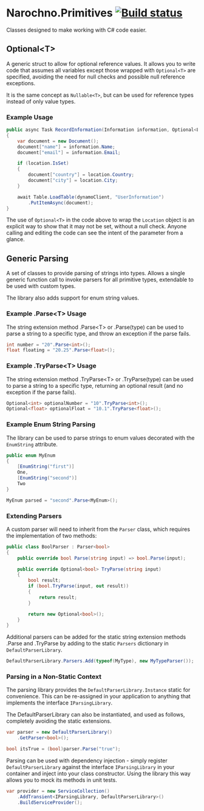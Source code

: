 # Narochno.Primitives [![Build status](https://ci.appveyor.com/api/projects/status/cp7e8kiashwtrcdd/branch/master?svg=true)](https://ci.appveyor.com/project/Narochno/narochno-primitives/branch/master)
Classes designed to make working with C# code easier.

## Optional&lt;T&gt;
A generic struct to allow for optional reference values. It allows you to write code that assumes all variables except those wrapped with `Optional<T>` are specified, avoiding the need for null checks and possible null reference exceptions.

It is the same concept as `Nullable<T>`, but can be used for reference types instead of only value types.

### Example Usage
```csharp
public async Task RecordInformation(Information information, Optional<Location> location)
{
    var document = new Document();
    document["name"] = information.Name;
    document["email"] = information.Email;

    if (location.IsSet)
    {
        document["country"] = location.Country;
        document["city"] = location.City;
    }

    await Table.LoadTable(dynamoClient, "UserInformation")
        .PutItemAsync(document);
}
```

The use of `Optional<T>` in the code above to wrap the `Location` object is an explicit way to show that it may not be set, without a null check. Anyone calling and editing the code can see the intent of the parameter from a glance.

## Generic Parsing
A set of classes to provide parsing of strings into types. Allows a single generic function call to invoke parsers for all primitive types, extendable to be used with custom types.

The library also adds support for enum string values.
### Example .Parse&lt;T&gt; Usage
The string extension method .Parse&lt;T&gt; or .Parse(type) can be used to parse a string to a specific type, and throw an exception if the parse fails.
```csharp
int number = "20".Parse<int>();
float floating = "20.25".Parse<float>();
```
### Example .TryParse&lt;T&gt; Usage
The string extension method .TryParse&lt;T&gt; or .TryParse(type) can be used to parse a string to a specific type, returning an optional result (and no exception if the parse fails).
```csharp
Optional<int> optionalNumber = "10".TryParse<int>();
Optional<float> optionalFloat = "10.1".TryParse<float>();
```
### Example Enum String Parsing
The library can be used to parse strings to enum values decorated with the `EnumString` attribute.
```csharp
public enum MyEnum
{
    [EnumString("first")]
    One,
    [EnumString("second")]
    Two
}

MyEnum parsed = "second".Parse<MyEnum>();
```

### Extending Parsers
A custom parser will need to inherit from the `Parser` class, which requires the implementation of two methods:
```csharp
public class BoolParser : Parser<bool>
{
    public override bool Parse(string input) => bool.Parse(input);

    public override Optional<bool> TryParse(string input)
    {
        bool result;
        if (bool.TryParse(input, out result))
        {
            return result;
        }

        return new Optional<bool>();
    }
}
```
Additional parsers can be added for the static string extension methods .Parse and .TryParse by adding to the static `Parsers` dictionary in `DefaultParserLibrary`.
```csharp
DefaultParserLibrary.Parsers.Add(typeof(MyType), new MyTypeParser());
```
### Parsing in a Non-Static Context
The parsing library provides the `DefaultParserLibrary.Instance` static for convenience. This can be re-assigned in your application to anything that implements the interface `IParsingLibrary`.

The DefaultParserLibrary can also be instantiated, and used as follows, completely avoiding the static extensions.
```csharp
var parser = new DefaultParserLibrary()
    .GetParser<bool>();

bool itsTrue = (bool)parser.Parse("true");
```
Parsing can be used with dependency injection - simply register `DefaultParserLibrary` against the interface `IParsingLibrary` in your container and inject into your class constructor. Using the library this way allows you to mock its methods in unit tests.
```csharp
var provider = new ServiceCollection()
    .AddTransient<IParsingLibrary, DefaultParserLibrary>()
    .BuildServiceProvider();
```